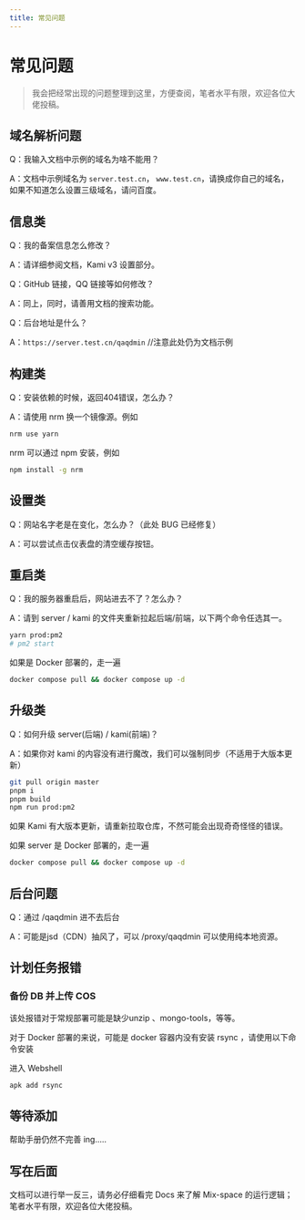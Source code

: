 ```yaml
---
title: 常见问题
---
```

# 常见问题

> 我会把经常出现的问题整理到这里，方便查阅，笔者水平有限，欢迎各位大佬投稿。



## 域名解析问题

Q：我输入文档中示例的域名为啥不能用？

A：文档中示例域名为 `server.test.cn`， `www.test.cn`，请换成你自己的域名，如果不知道怎么设置三级域名，请问百度。

## 信息类



Q：我的备案信息怎么修改？

A：请详细参阅文档，Kami v3 设置部分。



Q：GitHub 链接，QQ 链接等如何修改？

A：同上，同时，请善用文档的搜索功能。



Q：后台地址是什么？

A：`https://server.test.cn/qaqdmin`  //注意此处仍为文档示例

## 构建类

Q：安装依赖的时候，返回404错误，怎么办？

A：请使用 nrm 换一个镜像源。例如

```bash
nrm use yarn
```

nrm 可以通过 npm 安装，例如

```bash
npm install -g nrm 
```



## 设置类

Q：网站名字老是在变化，怎么办？（此处 BUG 已经修复）

A：可以尝试点击仪表盘的清空缓存按钮。



## 重启类

Q：我的服务器重启后，网站进去不了？怎么办？

A：请到 server / kami 的文件夹重新拉起后端/前端，以下两个命令任选其一。

```bash
yarn prod:pm2  
# pm2 start
```

如果是 Docker 部署的，走一遍

```bash
docker compose pull && docker compose up -d
```



## 升级类

Q：如何升级 server(后端) / kami(前端)？

A：如果你对 kami 的内容没有进行魔改，我们可以强制同步（不适用于大版本更新）

```bash
git pull origin master
pnpm i 
pnpm build
npm run prod:pm2
```

如果 Kami 有大版本更新，请重新拉取仓库，不然可能会出现奇奇怪怪的错误。

如果 server 是 Docker 部署的，走一遍

```bash
docker compose pull && docker compose up -d
```



## 后台问题

Q：通过 /qaqdmin  进不去后台

A：可能是jsd（CDN）抽风了，可以 /proxy/qaqdmin 可以使用纯本地资源。



## 计划任务报错

### 备份 DB 并上传 COS

该处报错对于常规部署可能是缺少unzip 、mongo-tools，等等。

对于 Docker 部署的来说，可能是 docker 容器内没有安装 rsync ，请使用以下命令安装

进入 Webshell

```bash
apk add rsync
```



## 等待添加

帮助手册仍然不完善 ing.....

## 写在后面

文档可以进行举一反三，请务必仔细看完 Docs 来了解 Mix-space 的运行逻辑；笔者水平有限，欢迎各位大佬投稿。
